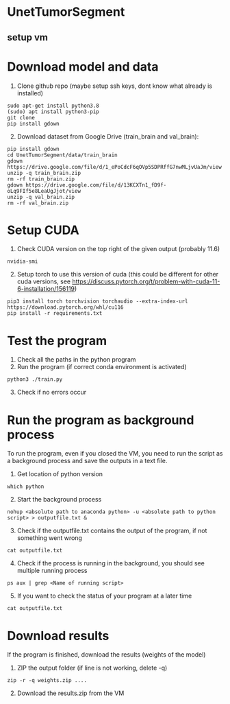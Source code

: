 # UnetTumorSegment

## setup vm
# Download model and data
1. Clone github repo (maybe setup ssh keys, dont know what already is installed)
```
sudo apt-get install python3.8
(sudo) apt install python3-pip
git clone
pip install gdown
```
2. Download dataset from Google Drive (train_brain and val_brain):
```
pip install gdown
cd UnetTumorSegment/data/train_brain
gdown https://drive.google.com/file/d/1_ePoCdcF6qOVp5SDPRffG7nwMLjvUaJm/view
unzip -q train_brain.zip
rm -rf train_brain.zip
gdown https://drive.google.com/file/d/13KCXTn1_fD9f-oLq9FIf5e8LeaUgJjot/view
unzip -q val_brain.zip
rm -rf val_brain.zip

```
# Setup CUDA
1. Check CUDA version on the top right of the given output (probably 11.6)
```
nvidia-smi
```
2. Setup torch to use this version of cuda (this could be different for other cuda versions, see https://discuss.pytorch.org/t/problem-with-cuda-11-6-installation/156119)
```
pip3 install torch torchvision torchaudio --extra-index-url https://download.pytorch.org/whl/cu116
pip install -r requirements.txt
```
# Test the program
1. Check all the paths in the python program
2. Run the program (if correct conda environment is activated)
```
python3 ./train.py
```
3. Check if no errors occur
# Run the program as background process
To run the program, even if you closed the VM, you need to run the script as a background process and save the outputs in a text file.
1. Get location of python version
```commandline
which python
```
2. Start the background process
```commandline
nohup <absolute path to anaconda python> -u <absolute path to python script> > outputfile.txt &
```
3. Check if the outputfile.txt contains the output of the program, if not something went wrong
```commandline
cat outputfile.txt
```
4. Check if the process is running in the background, you should see multiple running process
```commandline
ps aux | grep <Name of running script>
```
5. If you want to check the status of your program at a later time
```commandline
cat outputfile.txt
```

# Download results
If the program is finished, download the results (weights of the model)
1. ZIP the output folder (if line is not working, delete -q)
```commandline
zip -r -q weights.zip ....
```
2. Download the results.zip from the VM